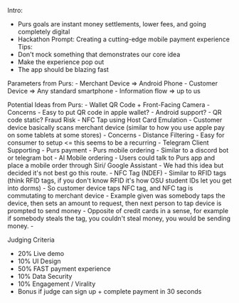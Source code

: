 Intro: 
- Purs goals are instant money settlements, lower fees, and going completely digital
- Hackathon Prompt: Creating a cutting-edge mobile payment experience 
Tips: 
- Don't mock something that demonstrates our core idea 
- Make the experience pop out 
- The app should be blazing fast 

Parameters from Purs: 
	- Merchant Device => Android Phone 
	- Customer Device => Any standard smartphone 
	- Information flow => up to us 


Potential Ideas from Purs: 
	- Wallet QR Code + Front-Facing Camera 
		- Concerns
		    - Easy to put QR code in apple wallet? 
		    - Android support? 
		    - QR code static? Fraud Risk 
	- NFC Tap using Host Card Emulation 
		- Customer device basically scans merchant device (similar to how you use apple pay on some tablets at some stores)
		- Concerns 
			- Distance Filtering 
			- Easy for consumer to setup <= this seems to be a recurring 
	- Telegram Client Supporting
		- Purs payment 
		- Purs mobile ordering 
		- Similar to a discord bot or telegram bot 
	- AI Mobile ordering 
		- Users could talk to Purs app and place a mobile order through Siri/ Google Assistant 
		- We had this idea but decided it's not best go this route. 
	- NFC Tag (NDEF)
		- Similar to RFID tags (think RFID tags, if you don't know RFID it's how OSU student IDs let you get into dorms)
		- So customer device taps NFC tag, and NFC tag is commutating to merchant device 
		- Example given was somebody taps the device, then sets an amount to request, then next person to tap device is prompted to send money
		- Opposite of credit cards in a sense, for example if somebody steals the tag, you couldn't steal money, you would be sending money. 
		- 

Judging Criteria 
- 20% Live demo
- 10% UI Design 
- 50% FAST payment experience 
- 10% Data Security 
- 10% Engagement / Virality 
- Bonus if judge can sign up + complete payment in 30 seconds 
  
